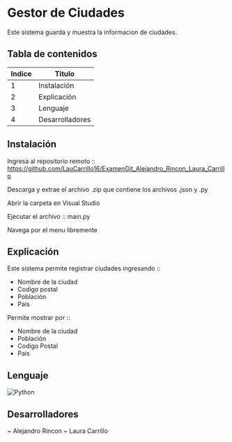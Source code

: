 # Gestor de Ciudades
Este sistema guarda y muestra la informacion de ciudades.

## Tabla de contenidos
| Indice | Titulo  |
|--|--|
| 1 | Instalación |
| 2 | Explicación |
| 3 | Lenguaje |
| 4 | Desarrolladores |

## Instalación
Ingresa al repositorio remoto
:: https://github.com/LauCarrillo16/ExamenGit_Alejandro_Rincon_Laura_Carrillo

Descarga y extrae el archivo .zip que contiene los archivos .json y .py

Abrir la carpeta en Visual Studio

Ejecutar el archivo :: main.py

Navega por el menu libremente

## Explicación
Este sistema permite registrar ciudades ingresando ::
- Nombre de la ciudad
- Codigo postal
- Población
- Pais
  
Permite mostrar por ::
- Nombre de la ciudad
- Población
- Codigo Postal
- Pais

## Lenguaje
![Python](https://img.shields.io/badge/python-3670A0?style=for-the-badge&logo=python&logoColor=ffdd54)

## Desarrolladores
~ Alejandro Rincon
~ Laura Carrillo 
